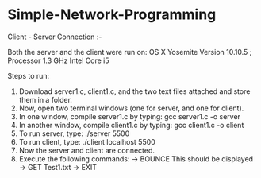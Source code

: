# Simple-Network-Programming
Client - Server Connection :-

Both the server and the client were run on:
OS X Yosemite Version 10.10.5 ; Processor 1.3 GHz Intel Core i5

Steps to run:
1) Download server1.c, client1.c, and the two text files attached and store them in a folder.
2) Now, open two terminal windows (one for server, and one for client).
3) In one window, compile server1.c by typing:
	gcc server1.c -o server
4) In another window, compile client1.c by typing:
	gcc client1.c -o client
5) To run server, type:
	./server 5500
6) To run client, type:
	./client localhost 5500
7) Now the server and client are connected.
8) Execute the following commands:
-> BOUNCE This should be displayed
-> GET Test1.txt
-> EXIT
